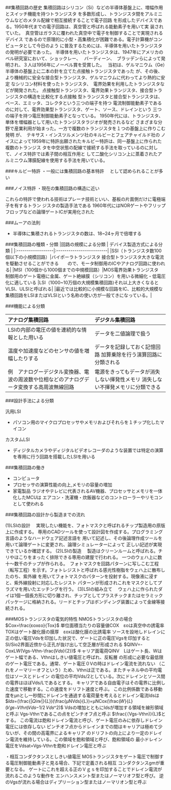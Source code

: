##集積回路の歴史
集積回路はシリコン（Si）などの半導体基盤上に、増幅作用とスイッチ機能を持つトランジスタ
を多数形成し、トランジスタ間をアルミニウムなどのメタル配線で相互接続することで電子回路
を形成したデバイスである。1950年代までの電子回路は、真空管と呼ばれる能動素子を用いて実
装されていた。　真空管はガラスに覆われた真空中で電子を制御することで実現されるデバイス
であるので原理的に小型・高集積化が困難である。電子計算機がコンピュータとして今日のよう
に普及するためには、半導体を用いたトランジスタの発明が必要であった。
半導体を用いたトランジスタは、1947年にアメリカのベル研究室において、ショックレー、　
バーディーン、　ブラッデンらによって発明され、３人は1956年にノーベル賞を受賞した。　
当初は、ゲルマニウム（Ge）半導体の基盤上に二本の針を立てた点接触トランジスタであった
が、その後、より機械的に安全な接合型トランジスタ、ゲルマニウムに代わってより熱的に安定
なシリコン材料を使ったトランジスタ、　電界効果を利用したトランジスタなどが開発された。
点接触型トランジスタ、電界効果トランジスタ、接合型トランジスタの構造を比較化する点接触
型トランジスタと接合型トランジスタは、ベース、エミッタ、コレクタという三つの端子を持つ
電流制御能動素子であるのに対して、電界効果型トランジスタ、ゲート、ソース、ドレインという
三つの端子を持つ電圧制御能動素子となっている。
1950年代には、トランジスタ、単体を増幅器として用いたトランジスタラジオが発売されるなど
さまざまな分野で産業利用が始まった。一方で複数のトランジスタを１つの基盤上に作りこむ発明
が、　テキサス・インスツルメンツ社のキルビーとフェアチャイルド社の
ノイスによって1959年に特許出願されたキルビー特許は、同一基盤上に作られた複数のトランジス
タを中空状態の配線で接続する手法を取っているのに対して、ノイス特許では素子間の相互作用と
して二酸化シリコン上に蒸着されたアルミニウム薄膜配線を使用する手法を用いている。

###キルビー特許
・一般には集積回路の基本特許
　として認められることが多い

###ノイス特許
・現在の集積回路の構造に近い

これらの特許で使われる技術はプレーナ技術といい、基板の片面側だけに電極端子を有するトラン
ジスタの製造手法である
1960年代にはNORゲートやフリップフロップなどの論理ゲートICが実用化された

###ムーアの法則

* 半導体に集積されるトランジスタの数は、18~24ヶ月で倍増する

###集積回路の種類・分類
|回路の規模による分類 | デバイス製造方式による分類 |
|:------------------|:-------------------------|
|SSI（トランジスタ数100個以下の小規模回路）|バイポーラトランジスタ 接合型トランジスタ大きな電流を駆動させることができる　　ので、モータ制御用のICやアナログ回路に使われる|
|MSI（100個から1000個までの中規模回路）|MOS電界効果トランジスタ　　　　制御用のゲート電極に金属、ゲート絶縁膜（シリコン）を用いる微細化・低電圧化に適している
|LSI（1000~10万個の大規模集積回路)それ以上大きくなるとVLSI、ULSIと呼ばれる|
|最近では比較的に小規模な回路をIC、比較的大規模な集積回路をLSIまたはVLSIという名称の使い方が一般てきになっている。|

###機能による分類

| アナログ集積回路 | デジタル集積回路 |
|:----|:---|
|LSIの内部の電圧の値を連続的な情報とした用いる|データを二値論理で扱う|
|温度や加速度などのセンサの値を増幅したりする|データを記録しておく記憶回路   加算乗除を行う演算回路に分類される
|例　アナログーデジタル変換器、電波の周波数や位相などのアナログデータ変換する高周波無線回路|電源をきってもデータが消失しない揮発性メモリ  消失しない不揮発メモリに分類できる|

###設計手法による分類

 汎用LSI
* パソコン用のマイクロプロセッサやメモリおよびそれらを１チップ化したマイコン

カスタムLSI
* ディジタルカメラやディジタルビデオレコーダのような装置では特定の演算を専用に行う回路を搭載したLSIを用いる

###集積回路の働き

* コンピュータ
* プロセッサの演算性能の向上,メモリの容量の増加
* 家電製品
 ラジオやテレビに代表されるAV機器、プロセッサとメモリを一体化したMCUは
 エアコン・洗濯機・炊飯器などのコントローラーやリモコンとして使われる

###集積回路の設計から製造までの流れ

(1)LSIの設計
　実現したい機能を、フォトマスクと呼ばれるチップ製造用の原版上に作成する。
専用のCADツールを使って設計図を作成する。プログラミング言語のようなハードウェア記述言語を
用いて記述し、その後論理作成ツールを用いて論理ゲートに変更され、論理シミュレーターによって
正しい記述が実現できているか確認する。
(2)LSIの製造
　製造はクリーンルームと呼ばれる。チリやほこりをまったく排除できる専用の建屋で行われる。
一つのウェハ上に数十～数千のチップが作られる。　フォトマスクを回路パターンに写しこむ工程
（転写工程）を示す。フォトレジストと呼ばれる感光性樹脂をウェハ上に散布したのち、紫外線
を用いてフォトマスクのパターンを投射する。現像液に浸すと、紫外線投射に対応したレジスト
パターンが形成されこれをマスクとしてプラズマを用いたエッチングを行う。
(3)LSIの組み立て
　ウェハ上に作られたダイは1個一個長方形に切り離され、チップとしてプラスチックまたはセラミック
パッケージに格納される。リードとチップはボンディング装置によって金線等接続される。

###MOSトランジスタの電気的特性
NMOSトランジスタの場合
$Cox=\frac{εoxεo}{Tox}$
単位面積当たりの容量値COX　εoは真空中の誘電率
TOXはゲート酸化膜の膜厚　εoxは酸化膜の比誘電率
ソースを設地しドレインに正の低い電圧Vdsを印加した状況で、ゲートに正の電圧Vgsを印加すると
SI/Sio2界面近傍から正孔が抜け出して空乏層が形成される
$QINV=-CoxLW(Vgs-Vthn-\frac{𝑉𝑑𝑠}{2})$
キャリア面電荷QINV　Lはゲート長、Wはゲート幅である、Vthnはしきい値電圧と呼ばれ、反転層
の形成に必要な最低限のゲート電圧である。通常、ゲート電圧０Vの時はドレイン電流を流れない
（これをノーマリーオフという）ため、Vthnは正である。またチャネル中の平均電位はソースとドレイン
の電位の平均Vds/2としている。次にドレインとソース間の電界はほぼVds/Lであるとする。
キャリアである自由電子はその電界に比例した速度で移動する。この速度をドリフト速度と呼ぶ。
この比例係数である移動度をμnとし一秒間にドレインを通過する電荷量を考えるとドレイン電流Idsは
$𝐼𝑑𝑠=(\frac{|𝑄𝑖𝑛𝑣|}{𝐿})(\frac{μNVds}{L})=μNCox(\frac{𝑊}{𝐿}(𝑉𝑔𝑠−𝑉𝑡ℎ𝑛)𝑉𝑑𝑠−1/2 𝑉𝑑𝑠^2)$
Vdsの増加とともにIdsが増加する領域を線形領域と呼ぶ
Vgs-Vthnであるこの点をピンチオフ点と呼ぶ
$\frac{（Vgs-Vthn)}{L}$とする。
この電流は飽和ドレイン電流と呼び、ゲート電圧のみに依存しドレイン電圧には依存しない
ピンチオフ点からドレインまでの間はキャリアは極めて少ないが、その間の高電界によるキャリア
のドリフトの向上により一定のドレイン電流を維持している。この領域を飽和領域と呼び、飽和領域の
最小ドレイン電圧をVdsat=Vgs-Vthnを飽和ドレイン電圧と呼ぶ

・相互コンダクタンスとしきい値電圧
MOSトランジスタをゲート電圧で制御する電圧制御能動素子と見る場合、下記で定義される相互
コンダクタンスgmが重要となる。
ゲートにこれを超える正のＶｇｓを印加することでドレイン電流が流れるこのような動作を
エンハンスメント型またはノーマリオフ型と呼び。
逆のVgsが流れる場合はディプリーション型またはノーマリオン型と呼ぶ







